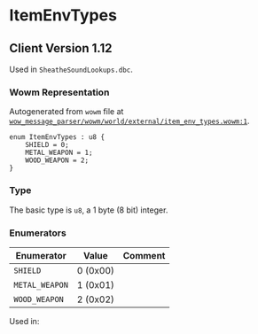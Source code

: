 # ItemEnvTypes

## Client Version 1.12

Used in `SheatheSoundLookups.dbc`.

### Wowm Representation

Autogenerated from `wowm` file at [`wow_message_parser/wowm/world/external/item_env_types.wowm:1`](https://github.com/gtker/wow_messages/tree/main/wow_message_parser/wowm/world/external/item_env_types.wowm#L1).

```rust,ignore
enum ItemEnvTypes : u8 {
    SHIELD = 0;
    METAL_WEAPON = 1;
    WOOD_WEAPON = 2;
}
```
### Type
The basic type is `u8`, a 1 byte (8 bit) integer.
### Enumerators
| Enumerator | Value  | Comment |
| --------- | -------- | ------- |
| `SHIELD` | 0 (0x00) |  |
| `METAL_WEAPON` | 1 (0x01) |  |
| `WOOD_WEAPON` | 2 (0x02) |  |

Used in:

